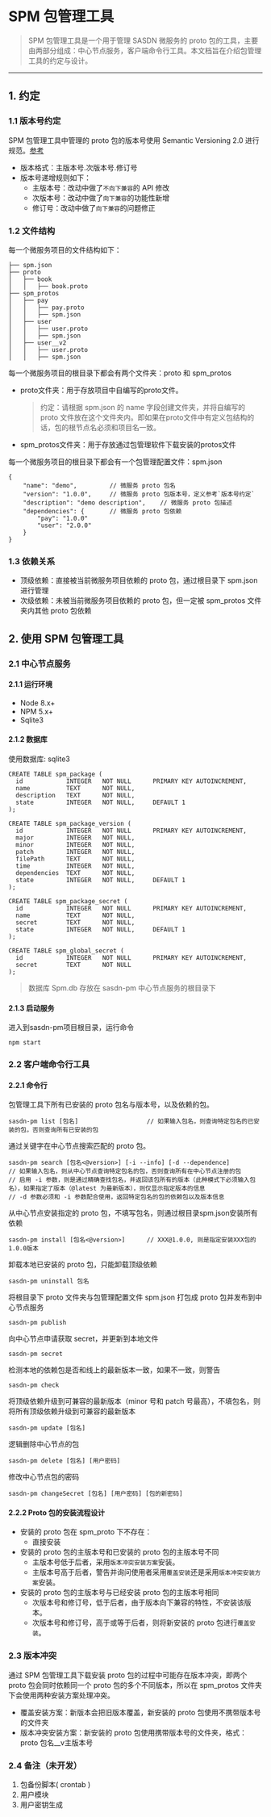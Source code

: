 # SPM 包管理工具

> SPM 包管理工具是一个用于管理 SASDN 微服务的 proto 包的工具，主要由两部分组成：中心节点服务，客户端命令行工具。本文档旨在介绍包管理工具的约定与设计。

---

## 1. 约定
### 1.1 版本号约定
SPM 包管理工具中管理的 proto 包的版本号使用 Semantic Versioning 2.0 进行规范。[参考](http://semver.org/lang/zh-CN/)

* 版本格式：主版本号.次版本号.修订号
* 版本号递增规则如下：
	* 主版本号：改动中做了`不向下兼容`的 API 修改
	* 次版本号：改动中做了`向下兼容`的功能性新增
	* 修订号：改动中做了`向下兼容`的问题修正

### 1.2 文件结构
每一个微服务项目的文件结构如下：

```
├── spm.json
├── proto
│   ├── book
│   │   ├── book.proto
├── spm_protos
│   ├── pay
│   │   ├── pay.proto
│   │   ├── spm.json
│   ├── user
│   │   ├── user.proto
│   │   ├── spm.json
│   ├── user__v2
│   │   ├── user.proto
│   │   ├── spm.json
```

每一个微服务项目的根目录下都会有两个文件夹：proto 和 spm_protos
* proto文件夹：用于存放项目中自编写的proto文件。
    > 约定：请根据 spm.json 的 name 字段创建文件夹，并将自编写的 proto 文件放在这个文件夹内。即如果在proto文件中有定义包结构的话，包的根节点名必须和项目名一致。
* spm_protos文件夹：用于存放通过包管理软件下载安装的protos文件   

每一个微服务项目的根目录下都会有一个包管理配置文件：spm.json

```
{
    "name": "demo",         // 微服务 proto 包名
    "version": "1.0.0",     // 微服务 proto 包版本号，定义参考`版本号约定`
    "description": "demo description",    // 微服务 proto 包描述
    "dependencies": {       // 微服务 proto 包依赖
        "pay": "1.0.0"
        "user": "2.0.0"
    }
}
```

### 1.3 依赖关系

* 顶级依赖：直接被当前微服务项目依赖的 proto 包，通过根目录下 spm.json 进行管理
* 次级依赖：未被当前微服务项目依赖的 proto 包，但一定被 spm_protos 文件夹内其他 proto 包依赖

## 2. 使用 SPM 包管理工具
### 2.1 中心节点服务
#### 2.1.1 运行环境

* Node 8.x+
* NPM 5.x+
* Sqlite3

#### 2.1.2 数据库
使用数据库: sqlite3

```
CREATE TABLE spm_package (
  id            INTEGER   NOT NULL      PRIMARY KEY AUTOINCREMENT,
  name          TEXT      NOT NULL,
  description   TEXT      NOT NULL,
  state         INTEGER   NOT NULL,     DEFAULT 1
);

CREATE TABLE spm_package_version (
  id            INTEGER   NOT NULL      PRIMARY KEY AUTOINCREMENT,
  major         INTEGER   NOT NULL,
  minor         INTEGER   NOT NULL,
  patch         INTEGER   NOT NULL,
  filePath      TEXT      NOT NULL,
  time          INTEGER   NOT NULL,
  dependencies  TEXT      NOT NULL,
  state         INTEGER   NOT NULL,     DEFAULT 1
);

CREATE TABLE spm_package_secret (
  id            INTEGER   NOT NULL      PRIMARY KEY AUTOINCREMENT,
  name          TEXT      NOT NULL,
  secret        TEXT      NOT NULL,
  state         INTEGER   NOT NULL,     DEFAULT 1
);

CREATE TABLE spm_global_secret (
  id            INTEGER   NOT NULL      PRIMARY KEY AUTOINCREMENT,
  secret        TEXT      NOT NULL
);
 ```
    
> 数据库 Spm.db 存放在 sasdn-pm 中心节点服务的根目录下

#### 2.1.3 启动服务
进入到sasdn-pm项目根目录，运行命令

```
npm start
```
    
### 2.2 客户端命令行工具

#### 2.2.1 命令行

包管理工具下所有已安装的 proto 包名与版本号，以及依赖的包。

```
sasdn-pm list [包名]                   // 如果输入包名，则查询特定包名的已安装的包，否则查询所有已安装的包
```
    
通过关键字在中心节点搜索匹配的 proto 包。

```
sasdn-pm search [包名<@version>] [-i --info] [-d --dependence]
// 如果输入包名，则从中心节点查询特定包名的包，否则查询所有在中心节点注册的包
// 启用 -i 参数，则是通过精确查找包名，并返回该包所有的版本（此种模式下必须输入包名），如果指定了版本（@latest 为最新版本），则仅显示指定版本的信息
// -d 参数必须和 -i 参数配合使用，返回特定包名的包的依赖包以及版本信息
```

从中心节点安装指定的 proto 包，不填写包名，则通过根目录spm.json安装所有依赖

```
sasdn-pm install [包名<@version>]      // XXX@1.0.0, 则是指定安装XXX包的1.0.0版本
```

卸载本地已安装的 proto 包，只能卸载顶级依赖

```
sasdn-pm uninstall 包名
```

将根目录下 proto 文件夹与包管理配置文件 spm.json 打包成 proto 包并发布到中心节点服务

```
sasdn-pm publish
```
    
向中心节点申请获取 secret，并更新到本地文件

```
sasdn-pm secret
```

检测本地的依赖包是否和线上的最新版本一致，如果不一致，则警告

```
sasdn-pm check
```

将顶级依赖升级到可兼容的最新版本（minor 号和 patch 号最高），不填包名，则将所有顶级依赖升级到可兼容的最新版本

```
sasdn-pm update [包名]
```

逻辑删除中心节点的包

```
sasdn-pm delete [包名] [用户密码]
```

修改中心节点包的密码

```
sasdn-pm changeSecret [包名] [用户密码] [包的新密码]
```


#### 2.2.2 Proto 包的安装流程设计

* 安装的 proto 包在 spm_proto 下不存在：
  * 直接安装
* 安装的 proto 包的主版本号和已安装的 proto 包的主版本号不同
  * 主版本号低于后者，采用`版本冲突安装方案`安装。
  * 主版本号高于后者，警告并询问使用者采用`覆盖安装`还是采用`版本冲突安装方案`安装。
* 安装的 proto 包的主版本号与已经安装 proto 包的主版本号相同
  * 次版本号和修订号，低于后者，由于版本向下兼容的特性，不安装该版本。
  * 次版本号和修订号，高于或等于后者，则将新安装的 proto 包进行`覆盖安装`。

### 2.3 版本冲突
通过 SPM 包管理工具下载安装 proto 包的过程中可能存在版本冲突，即两个 proto 包会同时依赖同一个 proto 包的多个不同版本，所以在 spm_protos 文件夹下会使用两种安装方案处理冲突。

* 覆盖安装方案：新版本会把旧版本覆盖，新安装的 proto 包使用不携带版本号的文件夹
* 版本冲突安装方案：新安装的 proto 包使用携带版本号的文件夹，格式：proto 包名__v主版本号

### 2.4 备注（未开发）
1. 包备份脚本( crontab )
2. 用户模块
3. 用户密钥生成
